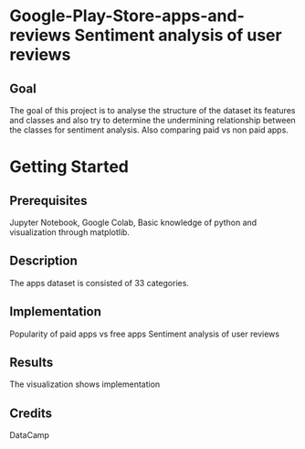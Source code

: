 # Google-Play-Store-apps-and-reviews Sentiment analysis of user reviews


## Goal
The goal of this project is to analyse the structure of the dataset its features and classes and also try to determine the undermining relationship between the classes for sentiment analysis. Also comparing paid vs non paid apps. 

# Getting Started

## Prerequisites
Jupyter Notebook, Google Colab, Basic knowledge of python and visualization through matplotlib. 

## Description
The apps dataset is consisted of 33 categories.

## Implementation
Popularity of paid apps vs free apps
Sentiment analysis of user reviews 

## Results
The visualization shows implementation 

## Credits
DataCamp
